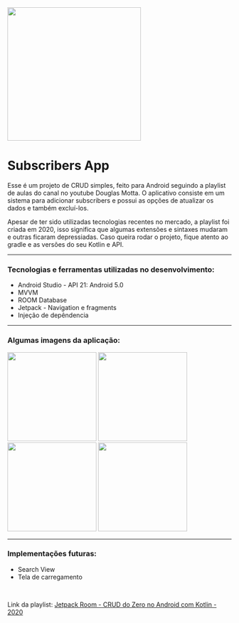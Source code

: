 <img src="https://user-images.githubusercontent.com/56280877/135462497-460e2bd2-d743-47b2-9c5c-52889d05056c.png" width="300px" />

# Subscribers App

<p> Esse é um projeto de CRUD simples, feito para Android seguindo a playlist de aulas do canal no youtube Douglas Motta. O aplicativo
consiste em um sistema para adicionar subscribers e possui as opções de atualizar os dados e também excluí-los. </p> 
<p> Apesar de ter sido utilizadas tecnologias recentes no mercado, a playlist foi criada em 2020, isso significa que algumas extensões
e sintaxes mudaram e outras ficaram depressiadas. Caso queira rodar o projeto, fique atento ao gradle e as versões do seu Kotlin e API. </p>
<hr>
<h3> Tecnologias e ferramentas utilizadas no desenvolvimento: </h3>
<ul>
  <li> Android Studio - API 21: Android 5.0 </li>
  <li> MVVM </li>  
  <li> ROOM Database </li>
  <li> Jetpack - Navigation e fragments </li>
  <li> Injeção de depêndencia  </li>
</ul>
<hr>
<h3> Algumas imagens da aplicação: </h3>
<div>
  <img src="https://user-images.githubusercontent.com/56280877/135460799-4325c522-70c2-40a0-87ef-e031754eb061.jpg" width="200px" />

  <img src="https://user-images.githubusercontent.com/56280877/135460953-bd797714-40dd-4778-ae3b-8e5f9ef22650.jpg" width="200px" />

  <img src="https://user-images.githubusercontent.com/56280877/135461060-bfbe695f-5e05-4ad7-8227-10320aa73a5a.jpg" width="200px" />

  <img src="https://user-images.githubusercontent.com/56280877/135461129-8f8c777d-0f92-48e9-9828-76124b0e86b3.jpg" width="200px" />
</div>
<hr>
<h3> Implementações futuras: </h3>
<ul>
  <li> Search View </li>
  <li> Tela de carregamento </li>
</ul>
<br>
<p> Link da playlist: <a href="https://www.youtube.com/watch?v=CpCe2PLTFZ8&list=PLPs3nlHFeKTrTH2pO2VqcGSfmKYozVdM3"> Jetpack Room - CRUD do Zero no Android com Kotlin - 2020 </a> </p>
